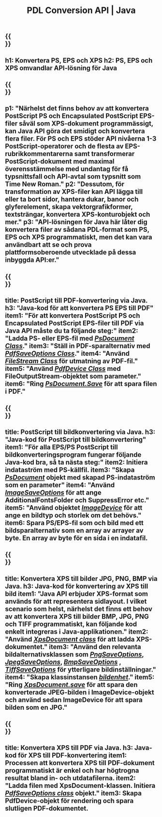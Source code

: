﻿---
translation: true
template: /_templates/_conversion-java.md
title: PDL Conversion API | Java
url: /java/conversion/
description: Konvertera PS, EPS och XPS till PDF och bilder inklusive BMP, JPG, PNG och TIFF med hjälp av Java-biblioteket med Aspose.Page PDL-konverteringsfunktionen.
family: page
platformtag: net
feature: conversion
---

{{<section banner>}}
---
h1: Konvertera PS, EPS och XPS
h2: PS, EPS och XPS omvandlar API-lösning för Java
---

{{<section overview>}}
---
p1: "Närhelst det finns behov av att konvertera PostScript PS och Encapsulated PostScript EPS-filer såväl som XPS-dokument programmässigt, kan Java API göra det smidigt och konvertera flera filer. För PS och EPS stöder API nivåerna 1-3 PostScript-operatorer och de flesta av EPS-rubrikkommentarerna samt transformerar PostScript-dokument med maximal överensstämmelse med undantag för få typsnittsfall och API-avtal som typsnitt som Time New Roman."
p2: "Dessutom, för transformation av XPS-filer kan API lägga till eller ta bort sidor, hantera dukar, banor och glyferelement, skapa vektorgrafikformer, textsträngar, konvertera XPS-konturobjekt och mer."
p3: "API-lösningen för Java här låter dig konvertera filer av sådana PDL-format som PS, EPS och XPS programmatiskt, men det kan vara användbart att se och prova plattformsoberoende utvecklade på dessa inbyggda API:er."
---

{{<section feature1>}}
---
title: PostScript till PDF-konvertering via Java.
h3: "Java-kod för att konvertera PS EPS till PDF"
item1: "För att konvertera PostScript PS och Encapsulated PostScript EPS-filer till PDF via Java API måste du ta följande steg:"
item2: "Ladda PS- eller EPS-fil med [*PsDocument Class*](https://reference.aspose.com/page/java/com.aspose.eps/PsDocument)."
item3: "Ställ in PDF-sparalternativ med [*PdfSaveOptions Class*](https://reference.aspose.com/page/java/com.aspose.eps.device/PdfSaveOptions)."
item4: "Använd [*FileStream Class*](https://docs.oracle.com/javase/7/docs/api/java/io/FileOutputStream.html) för utmatning av PDF-fil."
item5: "Använd [*PdfDevice Class*](https://reference.aspose.com/page/java/com.aspose.eps.device/PdfDevice) med FileOutputStream-objektet som parameter."
item6: "Ring [*PsDocument.Save*](https://reference.aspose.com/page/java/com.aspose.eps/PsDocument#save-com.aspose.page.Device-com.aspose.page.SaveOptions-) för att spara filen i PDF."
---

{{<section feature2>}}
---
title: PostScript till bildkonvertering via Java.
h3: "Java-kod för PostScript till bildkonvertering"
item1: "För alla EPS/PS PostScript till bildkonverteringsprogram fungerar följande Java-kod bra, så ta nästa steg:"
item2: Initiera indataström med PS-källfil.
item3: "Skapa [*PsDocument*](https://reference.aspose.com/page/java/com.aspose.eps/psdocument) objekt med skapad PS-indataström som en parameter"
item4: "Använd [*ImageSaveOptions*](https://reference.aspose.com/page/java/com.aspose.eps.device/imagesaveoptions) för att ange AdditionalFontsFolder och SuppressError etc."
item5: "Använd objektet [*ImageDevice*](https://reference.aspose.com/page/java/com.aspose.eps.device/imagedevice) för att ange en bildtyp och storlek om det behövs."
item6: Spara PS/EPS-fil som och bild med ett bildsparalternativ som en array av arrayer av byte. En array av byte för en sida i en indatafil.
---


{{<section feature3>}}
---
title: Konvertera XPS till bilder JPG, PNG, BMP via Java.
h3: Java-kod för konvertering av XPS till bild
item1: "Java API erbjuder XPS-format som används för att representera sidlayout. I vilket scenario som helst, närhelst det finns ett behov av att konvertera XPS till bilder BMP, JPG, PNG och TIFF programmatiskt, kan följande kod enkelt integreras i Java-applikationen."
item2: "Använd [*XpsDocument class*](https://reference.aspose.com/page/java/com.aspose.xps/XpsDocument) för att ladda XPS-dokumentet."
item3: "Använd den relevanta bildalternativsklassen som [*PngSaveOptions*](https://reference.aspose.com/page/java/com.aspose.xps.rendering/PngSaveOptions), [*JpegSaveOptions*](https://reference.aspose.com/page/java/com.aspose.xps.rendering/JpegSaveOptions), [*BmpSaveOptions*](https://reference.aspose.com/page/java/com.aspose.xps.rendering/BmpSaveOptions) , [*TiffSaveOptions*](https://reference.aspose.com/page/java/com.aspose.xps.rendering/TiffSaveOptions) för ytterligare bildinställningar."
item4: "Skapa klassinstansen [*bildenhet*](https://reference.aspose.com/page/java/com.aspose.xps.rendering/ImageDevice)."
item5: "Ring [*XpsDocument.save*](https://reference.aspose.com/page/java/com.aspose.xps/XpsDocument#save-com.aspose.page.Device-com.aspose.page.SaveOptions-) för att spara den konverterade JPEG-bilden i ImageDevice-objekt och använd sedan ImageDevice för att spara bilden som en JPG."
---

{{<section feature4>}}
---
title: Konvertera XPS till PDF via Java.
h3: Java-kod för XPS till PDF-konvertering
item1: Processen att konvertera XPS till PDF-dokument programmatiskt är enkel och har högtrogna resultat bland in- och utdatafilerna.
item2: "Ladda filen med XpsDocument-klassen. Initiera [*PdfSaveOptions class*](https://reference.aspose.com/page/java/com.aspose.xps.rendering/PdfDevice) objekt."
item3: Skapa PdfDevice-objekt för rendering och spara slutligen PDF-dokumentet.
---


